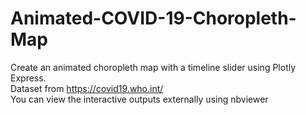 # Animated-COVID-19-Choropleth-Map
Create an animated choropleth map with a timeline slider using Plotly Express.
<br> Dataset from https://covid19.who.int/
<br> You can view the interactive outputs externally using nbviewer
